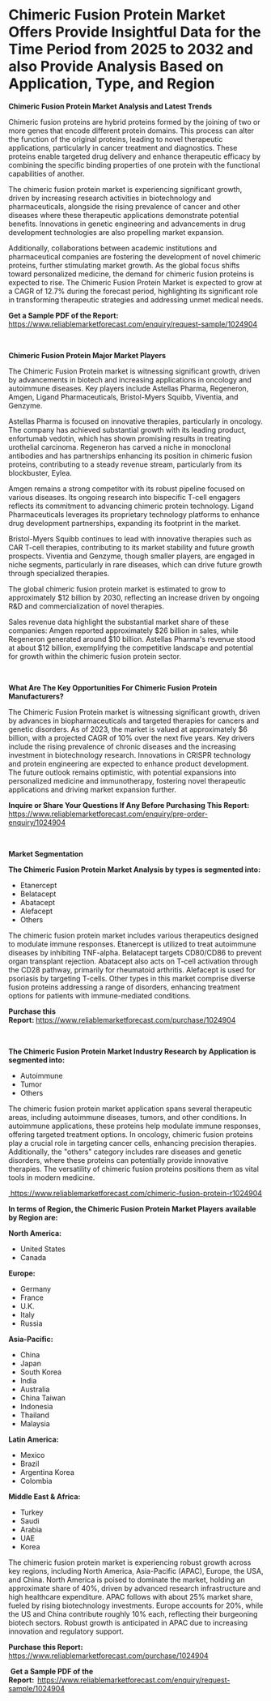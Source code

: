 <p><h1>Chimeric Fusion Protein Market Offers Provide Insightful Data for the Time Period from 2025 to 2032 and also Provide Analysis Based on Application, Type, and Region</h1></p><p><strong>Chimeric Fusion Protein Market Analysis and Latest Trends</strong></p>
<p><p>Chimeric fusion proteins are hybrid proteins formed by the joining of two or more genes that encode different protein domains. This process can alter the function of the original proteins, leading to novel therapeutic applications, particularly in cancer treatment and diagnostics. These proteins enable targeted drug delivery and enhance therapeutic efficacy by combining the specific binding properties of one protein with the functional capabilities of another.</p><p>The chimeric fusion protein market is experiencing significant growth, driven by increasing research activities in biotechnology and pharmaceuticals, alongside the rising prevalence of cancer and other diseases where these therapeutic applications demonstrate potential benefits. Innovations in genetic engineering and advancements in drug development technologies are also propelling market expansion. </p><p>Additionally, collaborations between academic institutions and pharmaceutical companies are fostering the development of novel chimeric proteins, further stimulating market growth. As the global focus shifts toward personalized medicine, the demand for chimeric fusion proteins is expected to rise. The Chimeric Fusion Protein Market is expected to grow at a CAGR of 12.7% during the forecast period, highlighting its significant role in transforming therapeutic strategies and addressing unmet medical needs.</p></p>
<p><strong>Get a Sample PDF of the Report:&nbsp;</strong> <a href="https://www.reliablemarketforecast.com/enquiry/request-sample/1024904?utm_campaign=3261&utm_medium=2&utm_source=Github&utm_content=ia&utm_term=16042025&utm_id=chimeric-fusion-protein">https://www.reliablemarketforecast.com/enquiry/request-sample/1024904</a></p>
<p>&nbsp;</p>
<p><strong>Chimeric Fusion Protein Major Market Players</strong></p>
<p><p>The Chimeric Fusion Protein market is witnessing significant growth, driven by advancements in biotech and increasing applications in oncology and autoimmune diseases. Key players include Astellas Pharma, Regeneron, Amgen, Ligand Pharmaceuticals, Bristol-Myers Squibb, Viventia, and Genzyme. </p><p>Astellas Pharma is focused on innovative therapies, particularly in oncology. The company has achieved substantial growth with its leading product, enfortumab vedotin, which has shown promising results in treating urothelial carcinoma. Regeneron has carved a niche in monoclonal antibodies and has partnerships enhancing its position in chimeric fusion proteins, contributing to a steady revenue stream, particularly from its blockbuster, Eylea.</p><p>Amgen remains a strong competitor with its robust pipeline focused on various diseases. Its ongoing research into bispecific T-cell engagers reflects its commitment to advancing chimeric protein technology. Ligand Pharmaceuticals leverages its proprietary technology platforms to enhance drug development partnerships, expanding its footprint in the market.</p><p>Bristol-Myers Squibb continues to lead with innovative therapies such as CAR T-cell therapies, contributing to its market stability and future growth prospects. Viventia and Genzyme, though smaller players, are engaged in niche segments, particularly in rare diseases, which can drive future growth through specialized therapies.</p><p>The global chimeric fusion protein market is estimated to grow to approximately $12 billion by 2030, reflecting an increase driven by ongoing R&D and commercialization of novel therapies. </p><p>Sales revenue data highlight the substantial market share of these companies: Amgen reported approximately $26 billion in sales, while Regeneron generated around $10 billion. Astellas Pharma's revenue stood at about $12 billion, exemplifying the competitive landscape and potential for growth within the chimeric fusion protein sector.</p></p>
<p>&nbsp;</p>
<p><strong>What Are The Key Opportunities For Chimeric Fusion Protein Manufacturers?</strong></p>
<p><p>The Chimeric Fusion Protein market is witnessing significant growth, driven by advances in biopharmaceuticals and targeted therapies for cancers and genetic disorders. As of 2023, the market is valued at approximately $6 billion, with a projected CAGR of 10% over the next five years. Key drivers include the rising prevalence of chronic diseases and the increasing investment in biotechnology research. Innovations in CRISPR technology and protein engineering are expected to enhance product development. The future outlook remains optimistic, with potential expansions into personalized medicine and immunotherapy, fostering novel therapeutic applications and driving market expansion further.</p></p>
<p><strong>Inquire or Share Your Questions If Any Before Purchasing This Report:</strong> <a href="https://www.reliablemarketforecast.com/enquiry/pre-order-enquiry/1024904?utm_campaign=3261&utm_medium=2&utm_source=Github&utm_content=ia&utm_term=16042025&utm_id=chimeric-fusion-protein">https://www.reliablemarketforecast.com/enquiry/pre-order-enquiry/1024904</a></p>
<p>&nbsp;</p>
<p><strong>Market Segmentation</strong></p>
<p><strong>The Chimeric Fusion Protein Market Analysis by types is segmented into:</strong></p>
<p><ul><li>Etanercept</li><li>Belatacept</li><li>Abatacept</li><li>Alefacept</li><li>Others</li></ul></p>
<p><p>The chimeric fusion protein market includes various therapeutics designed to modulate immune responses. Etanercept is utilized to treat autoimmune diseases by inhibiting TNF-alpha. Belatacept targets CD80/CD86 to prevent organ transplant rejection. Abatacept also acts on T-cell activation through the CD28 pathway, primarily for rheumatoid arthritis. Alefacept is used for psoriasis by targeting T-cells. Other types in this market comprise diverse fusion proteins addressing a range of disorders, enhancing treatment options for patients with immune-mediated conditions.</p></p>
<p><strong>Purchase this Report:&nbsp;</strong><a href="https://www.reliablemarketforecast.com/purchase/1024904?utm_campaign=3261&utm_medium=2&utm_source=Github&utm_content=ia&utm_term=16042025&utm_id=chimeric-fusion-protein">https://www.reliablemarketforecast.com/purchase/1024904</a></p>
<p>&nbsp;</p>
<p><strong>The Chimeric Fusion Protein Market Industry Research by Application is segmented into:</strong></p>
<p><ul><li>Autoimmune</li><li>Tumor</li><li>Others</li></ul></p>
<p><p>The chimeric fusion protein market application spans several therapeutic areas, including autoimmune diseases, tumors, and other conditions. In autoimmune applications, these proteins help modulate immune responses, offering targeted treatment options. In oncology, chimeric fusion proteins play a crucial role in targeting cancer cells, enhancing precision therapies. Additionally, the "others" category includes rare diseases and genetic disorders, where these proteins can potentially provide innovative therapies. The versatility of chimeric fusion proteins positions them as vital tools in modern medicine.</p></p>
<p><a href="https://www.reliablemarketforecast.com/chimeric-fusion-protein-r1024904?utm_campaign=3261&utm_medium=2&utm_source=Github&utm_content=ia&utm_term=16042025&utm_id=chimeric-fusion-protein">&nbsp;https://www.reliablemarketforecast.com/chimeric-fusion-protein-r1024904</a></p>
<p><strong>In terms of Region, the Chimeric Fusion Protein Market Players available by Region are:</strong></p>
<p>
    <p> <strong> North America: </strong>
        <ul>
            <li>United States</li>
            <li>Canada</li>
        </ul>
        </p> 
    <p> <strong> Europe: </strong>
        <ul>
            <li>Germany</li>
            <li>France</li>
            <li>U.K.</li>
            <li>Italy</li>
            <li>Russia</li>
        </ul>
        </p> 
    <p> <strong> Asia-Pacific: </strong>
        <ul>
            <li>China</li>
            <li>Japan</li>
            <li>South Korea</li>
            <li>India</li>
            <li>Australia</li>
            <li>China Taiwan</li>
            <li>Indonesia</li>
            <li>Thailand</li>
            <li>Malaysia</li>
        </ul>
        </p> 
    <p> <strong> Latin America: </strong>
        <ul>
            <li>Mexico</li>
            <li>Brazil</li>
            <li>Argentina Korea</li>
            <li>Colombia</li>
        </ul>
        </p> 
    <p> <strong> Middle East & Africa: </strong>
        <ul>
            <li>Turkey</li>
            <li>Saudi</li>
            <li>Arabia</li>
            <li>UAE</li>
            <li>Korea</li>
        </ul>
    </p>
    </p>
<p><p>The chimeric fusion protein market is experiencing robust growth across key regions, including North America, Asia-Pacific (APAC), Europe, the USA, and China. North America is poised to dominate the market, holding an approximate share of 40%, driven by advanced research infrastructure and high healthcare expenditure. APAC follows with about 25% market share, fueled by rising biotechnology investments. Europe accounts for 20%, while the US and China contribute roughly 10% each, reflecting their burgeoning biotech sectors. Robust growth is anticipated in APAC due to increasing innovation and regulatory support.</p></p>
<p><strong>Purchase this Report: </strong><a href="https://www.reliablemarketforecast.com/purchase/1024904?utm_campaign=3261&utm_medium=2&utm_source=Github&utm_content=ia&utm_term=16042025&utm_id=chimeric-fusion-protein">https://www.reliablemarketforecast.com/purchase/1024904</a></p>
<p>&nbsp;<strong>Get a Sample PDF of the Report:&nbsp;&nbsp;</strong><a href="https://www.reliablemarketforecast.com/enquiry/request-sample/1024904?utm_campaign=3261&utm_medium=2&utm_source=Github&utm_content=ia&utm_term=16042025&utm_id=chimeric-fusion-protein">https://www.reliablemarketforecast.com/enquiry/request-sample/1024904</a></p>
<p><strong></strong></p>
<p><p></p><p></p><p></p></p>